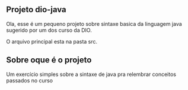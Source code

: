 ## Projeto dio-java

Ola, esse é um pequeno projeto sobre sintaxe basica da linguagem java sugerido por um dos curso da DIO.

O arquivo principal esta na pasta src.

## Sobre oque é o projeto


Um exercício simples sobre a sintaxe de java pra relembrar conceitos passados no curso
